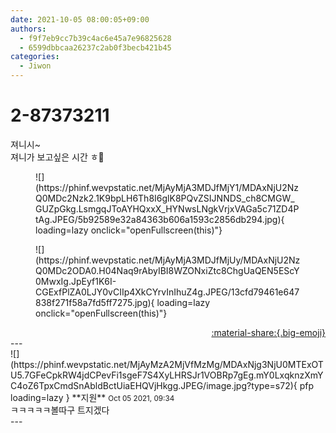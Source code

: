 ```yaml
---
date: 2021-10-05 08:00:05+09:00
authors:
  - f9f7eb9cc7b39c4ac6e45a7e96825628
  - 6599dbbcaa26237c2ab0f3becb421b45
categories:
  - Jiwon
---
```


# 2-87373211

<div class="post-container" markdown="1">
<div class="content-container md-sidebar__scrollwrap" markdown="1">

져니시~<br>져니가 보고싶은 시간 ㅎ🥰
<figure markdown="1">
![](https://phinf.wevpstatic.net/MjAyMjA3MDJfMjY1/MDAxNjU2NzQ0MDc2Nzk2.1K9bpLH6Th8I6glK8PQvZSIJNNDS_ch8CMGW_GUZpGkg.LsmgqJToAYHQxxX_HYNwsLNgkVrjxVAGa5c71ZD4PtAg.JPEG/5b92589e32a84363b606a1593c2856db294.jpg){ loading=lazy onclick="openFullscreen(this)"}
</figure>

<figure markdown="1">
![](https://phinf.wevpstatic.net/MjAyMjA3MDJfMjUy/MDAxNjU2NzQ0MDc2ODA0.H04Naq9rAbyIBI8WZONxiZtc8ChgUaQEN5EScY0MwxIg.JpEyf1K6I-CGExfPlZA0LJY0vCIIp4XkCYrvInIhuZ4g.JPEG/13cfd79461e647838f271f58a7fd5ff7275.jpg){ loading=lazy onclick="openFullscreen(this)"}
</figure>


</div>
</div>

<div style="text-align: right;" markdown="1">
<a href="https://weverse.io/fromis9/fanpost/2-87373211" style="text-align: right;">:material-share:{.big-emoji}</a>
</div>
---

<div class="comments-container md-sidebar__scrollwrap" markdown="1">
<div class="comment" markdown="1">
<div class='id-container' markdown="1">
![](https://phinf.wevpstatic.net/MjAyMzA2MjVfMzMg/MDAxNjg3NjU0MTExOTU5.7GFeCpkRW4jdCPevFi1sgeF7S4XyLHRSJr1VOBRp7gEg.mY0LxqknzXmYC4oZ6TpxCmdSnAbldBctUiaEHQVjHkgg.JPEG/image.jpg?type=s72){ pfp loading=lazy }
**<span class="artist">지원</span>** <small>Oct 05 2021, 09:34</small><br>
</div>
<div class='comment-body' markdown="1">
ㅋㅋㅋㅋㅋ볼따구 트지겠다
</div>
</div>
</div>
---
